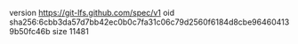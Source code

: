version https://git-lfs.github.com/spec/v1
oid sha256:6cbb3da57d7bb42ec0b0c7fa31c06c79d2560f6184d8cbe964604139b50fc46b
size 11481
